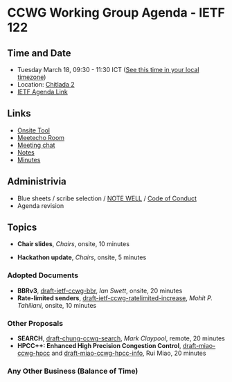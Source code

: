 # CCWG Working Group Agenda - IETF 122

## Time and Date

* Tuesday March 18, 09:30 - 11:30 ICT ([See this time in your local timezone](https://www.timeanddate.com/worldclock/fixedtime.html?msg=CCWG+at+IETF+122&iso=20250318T0930&p1=28&ah=2))
* Location: [Chitlada 2](https://datatracker.ietf.org/meeting/122/floor-plan?room=chitlada-2)
* [IETF Agenda Link](https://datatracker.ietf.org/meeting/122/agenda/?show=ccwg)

## Links

* [Onsite Tool](https://meetings.conf.meetecho.com/onsite122/?group=ccwg&short=ccwg&item=1)
* [Meetecho Room](https://meetings.conf.meetecho.com/ietf122/?group=ccwg&short=ccwg&item=1)
* [Meeting chat](https://zulip.ietf.org/#narrow/stream/ccwg)
* [Notes](https://notes.ietf.org/notes-ietf-122-ccwg)
* [Minutes](https://datatracker.ietf.org/doc/minutes-122-ccwg/)

## Administrivia

* Blue sheets / scribe selection / [NOTE WELL](https://www.ietf.org/about/note-well.html) / [Code of Conduct](https://www.rfc-editor.org/rfc/rfc7154.html)
* Agenda revision

## Topics

- **Chair slides**, _Chairs_, onsite, 10 minutes

- **Hackathon update**, _Chairs_, onsite, 5 minutes

### Adopted Documents

- **BBRv3**, [draft-ietf-ccwg-bbr](https://datatracker.ietf.org/doc/draft-ietf-ccwg-bbr/), _Ian Swett_, onsite, 20 minutes
- **Rate-limited senders**, [draft-ietf-ccwg-ratelimited-increase](https://datatracker.ietf.org/doc/draft-ietf-ccwg-ratelimited-increase/), _Mohit P. Tahiliani_, onsite, 10 minutes

### Other Proposals

- **SEARCH**, [draft-chung-ccwg-search](https://datatracker.ietf.org/doc/draft-chung-ccwg-search/), _Mark Claypool_, remote, 20 minutes
- **HPCC++: Enhanced High Precision Congestion Control**, [draft-miao-ccwg-hpcc](https://datatracker.ietf.org/doc/draft-miao-ccwg-hpcc/) and [draft-miao-ccwg-hpcc-info](https://datatracker.ietf.org/doc/draft-miao-ccwg-hpcc-info/), Rui Miao, 20 minutes

### Any Other Business (Balance of Time)
